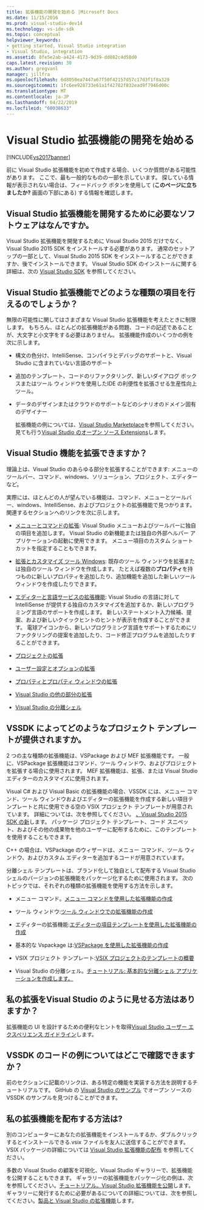 ```yaml
---
title: 拡張機能の開発を始める |Microsoft Docs
ms.date: 11/15/2016
ms.prod: visual-studio-dev14
ms.technology: vs-ide-sdk
ms.topic: conceptual
helpviewer_keywords:
- getting started, Visual Studio integration
- Visual Studio, integration
ms.assetid: 8fe5e2ab-a424-4173-9d39-dd082c4d58d0
caps.latest.revision: 30
ms.author: gregvanl
manager: jillfra
ms.openlocfilehash: 6d8050ea7447a67f50f42157d57c17d3f1f8a329
ms.sourcegitcommit: 1fc6ee928733e61a1f42782f832ead9f7946d00c
ms.translationtype: MT
ms.contentlocale: ja-JP
ms.lasthandoff: 04/22/2019
ms.locfileid: "60038633"
---
```

# <a name="starting-to-develop-visual-studio-extensions"></a>Visual Studio 拡張機能の開発を始める
[!INCLUDE[vs2017banner](../includes/vs2017banner.md)]

前に Visual Studio 拡張機能を初めて作成する場合、いくつか質問がある可能性があります。 ここで、最も一般的なものの一部を示しています。 探している情報が表示されない場合は、フィードバック ボタンを使用して (**このページに立ちましたか?** 画面の下部にある) する情報を確認します。

## <a name="what-software-do-i-need-to-develop-visual-studio-extensions"></a>Visual Studio 拡張機能を開発するために必要なソフトウェアはなんですか。
 Visual Studio 拡張機能を開発するために Visual Studio 2015 だけでなく、Visual Studio 2015 SDK をインストールする必要があります。   通常のセットアップの一部として、Visual Studio 2015 SDK をインストールすることができますか、後でインストールできます。 Visual Studio SDK のインストールに関する詳細は、次の [Visual Studio SDK](../extensibility/visual-studio-sdk.md) を参照してください。

## <a name="what-kinds-of-things-can-i-do-with-visual-studio-extensions"></a>Visual Studio 拡張機能でどのような種類の項目を行えるのでしょうか？
 無限の可能性に関してはさまざまな Visual Studio 拡張機能を考えたときに制限します。 もちろん、ほとんどの拡張機能がある問題、コードの記述であることが、大文字と小文字をする必要はありません。 拡張機能作成のいくつかの例を次に示します。

- 構文の色分け、IntelliSense、コンパイラとデバッグのサポートと、Visual Studio に含まれていない言語のサポート

- 追加のテンプレート、コードのリファクタリング、新しいダイアログ ボックスまたはツール ウィンドウを使用したIDE の利便性を拡張させる生産性向上ツール。

- データのデザインまたはクラウドのサポートなどのシナリオのドメイン固有のデザイナー

  拡張機能の例については、[Visual Studio Marketplace](https://marketplace.visualstudio.com/)を参照してください。 見ても行う[Visual Studio のオープン ソース Extensions](https://github.com/Microsoft/extendvs/blob/master/CommunityExtensions.md)します。

## <a name="which-visual-studio-features-can-i-extend"></a>Visual Studio 機能を拡張できますか？
 理論上は、Visual Studio のあらゆる部分を拡張することができます: メニューのツールバー、コマンド、windows、ソリューション、プロジェクト、エディターなど。

 実際には、ほとんどの人が望んでいる機能は、コマンド、メニューとツールバー、windows、IntelliSense、およびプロジェクトの拡張機能で見つかります。 関連するセクションへのリンクを次に示します。

- [メニューとコマンドの拡張](../extensibility/extending-menus-and-commands.md): Visual Studio メニューおよびツールバーに独自の項目を追加します。 Visual Studio の新機能または独自の外部ヘルパー アプリケーションの起動に使用できます。 メニュー項目のカスタム ショートカットを指定することもできます。

- [拡張とカスタマイズ ツール Windows](../extensibility/extending-and-customizing-tool-windows.md): 既存のツール ウィンドウを拡張または独自のツール ウィンドウを作成します。 たとえば複数の**プロパティ**を持つものに新しいプロパティを追加したり、追加機能を追加した新しいツール ウィンドウを作成したりできます。

- [エディターと言語サービスの拡張機能](../extensibility/editor-and-language-service-extensions.md): Visual Studio の言語に対して IntelliSense が提供する独自のカスタマイズを追加するか、新しいプログラミング言語のサポートを作成します。 新しいステートメント入力候補、提案、および新しいクイックヒントのヒントが表示を作成することができます。 電球アイコンから、新しいプログラミング言語をサポートするためにリファクタリングの提案を追加したり、コード修正プログラムを追加したりすることができます。

- [プロジェクトの拡張](../extensibility/extending-projects.md)

- [ユーザー設定とオプションの拡張](../extensibility/extending-user-settings-and-options.md)

- [プロパティとプロパティ ウィンドウの拡張](../extensibility/extending-properties-and-the-property-window.md)

- [Visual Studio の他の部分の拡張](../extensibility/extending-other-parts-of-visual-studio.md)

- [Visual Studio の分離シェル](../extensibility/visual-studio-isolated-shell.md)

## <a name="BKMK_ProjectTemplate"></a> VSSDK によってどのようなプロジェクト テンプレートが提供されますか。
 2 つの主な種類の拡張機能は、VSPackage および MEF 拡張機能です。 一般に、VSPackage 拡張機能はコマンド、ツール ウィンドウ、およびプロジェクトを拡張する場合に使用されます。 MEF 拡張機能は、拡張、または Visual Studio エディターのカスタマイズに使用されます。

 Visual C# および Visual Basic の拡張機能の場合、VSSDK には、メニュー コマンド、ツール ウィンドウおよびエディターの拡張機能を作成する新しい項目テンプレートと共に使用できる空の VSIX プロジェクト テンプレートが用意されています。 詳細については、次を参照してください。 [、Visual Studio 2015 SDK の新](../extensibility/what-s-new-in-the-visual-studio-2015-sdk.md)します。 パッケージ プロジェクト テンプレート、コード スニペット、およびその他の成果物を他のユーザーに配布するために、このテンプレートを使用することもできます。

 C++ の場合は、VSPackage のウィザードは、メニュー コマンド、ツール ウィンドウ、およびカスタム エディターを追加するコードが用意されています。

 分離シェル テンプレートは、ブランド化して独自として配布する Visual Studio シェルのバージョンの拡張機能をパッケージ化するために使用されます。 次のトピックでは、それぞれの種類の拡張機能を使用する方法を示します。

- メニュー コマンド。[メニュー コマンドを使用した拡張機能の作成](../extensibility/creating-an-extension-with-a-menu-command.md)

- ツール ウィンドウ:[ツール ウィンドウでの拡張機能の作成](../extensibility/creating-an-extension-with-a-tool-window.md)

- エディターの拡張機能:[エディターの項目テンプレートを使用した拡張機能の作成](../extensibility/creating-an-extension-with-an-editor-item-template.md)

- 基本的な Vspackage は:[VSPackage を使用した拡張機能の作成](../extensibility/creating-an-extension-with-a-vspackage.md)

- VSIX プロジェクト テンプレート:[VSIX プロジェクトのテンプレートの概要](../extensibility/getting-started-with-the-vsix-project-template.md)

- Visual Studio の分離シェル。[チュートリアル: 基本的な分離シェル アプリケーションを作成します。](../extensibility/walkthrough-creating-a-basic-isolated-shell-application.md)

## <a name="how-do-i-get-my-extension-to-look-like-visual-studio"></a>私の拡張をVisual Studio のように見せる方法はありますか？
 拡張機能の UI を設計するための便利なヒントを取得[Visual Studio ユーザー エクスペリエンス ガイドライン](../extensibility/ux-guidelines/visual-studio-user-experience-guidelines.md)します。

## <a name="where-can-i-find-examples-of-vssdk-code"></a>VSSDK のコードの例についてはどこで確認できますか？
 前のセクションに記載のリンクは、ある特定の機能を実装する方法を説明するチュートリアルです。 GitHub の [Visual Studio のサンプル](https://aka.ms/vs2015sdksamples) でオープン ソースの VSSDK のサンプルを見つけることができます。

## <a name="how-can-i-distribute-my-extension"></a>私の拡張機能を配布する方法は?
 別のコンピューターにあなたの拡張機能をインストールするか、ダブルクリックするとインストールできる.vsix ファイルを友人に送信することができます。 VSIX パッケージの詳細については [Visual Studio 拡張機能の配布](../extensibility/shipping-visual-studio-extensions.md) を参照してください。

 多数の Visual Studio の顧客を可視化、Visual Studio ギャラリーで、拡張機能を公開することもできます。 ギャラリーの拡張機能をパッケージ化の例は、次を参照してください。[チュートリアル。Visual Studio 拡張機能を公開](../extensibility/walkthrough-publishing-a-visual-studio-extension.md)します。 ギャラリーに発行するために必要があるについての詳細については、次を参照してください。[製品と Visual Studio の拡張機能](https://visualstudiogallery.msdn.microsoft.com/)します。
